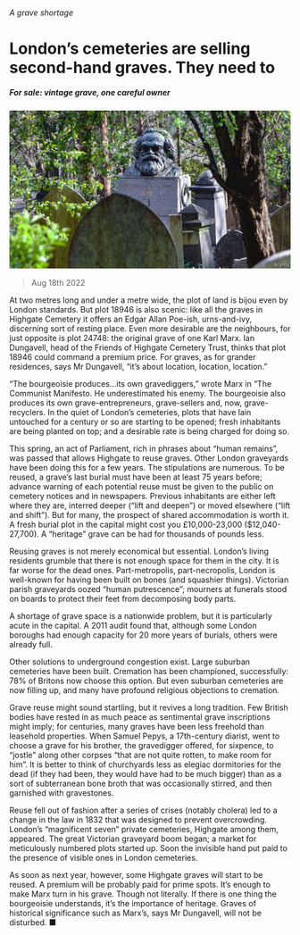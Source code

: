 ###### A grave shortage

# London’s cemeteries are selling second-hand graves. They need to 

##### For sale: vintage grave, one careful owner 

![image](images/20220820_BRP502.jpg) 

> Aug 18th 2022 

At two metres long and under a metre wide, the plot of land is bijou even by London standards. But plot 18946 is also scenic: like all the graves in Highgate Cemetery it offers an Edgar Allan Poe-ish, urns-and-ivy, discerning sort of resting place. Even more desirable are the neighbours, for just opposite is plot 24748: the original grave of one Karl Marx. Ian Dungavell, head of the Friends of Highgate Cemetery Trust, thinks that plot 18946 could command a premium price. For graves, as for grander residences, says Mr Dungavell, “it’s about location, location, location.”

“The bourgeoisie produces…its own gravediggers,” wrote Marx in “The Communist Manifesto. He underestimated his enemy. The bourgeoisie also produces its own grave-entrepreneurs, grave-sellers and, now, grave-recyclers. In the quiet of London’s cemeteries, plots that have lain untouched for a century or so are starting to be opened; fresh inhabitants are being planted on top; and a desirable rate is being charged for doing so. 

This spring, an act of Parliament, rich in phrases about “human remains”, was passed that allows Highgate to reuse graves. Other London graveyards have been doing this for a few years. The stipulations are numerous. To be reused, a grave’s last burial must have been at least 75 years before; advance warning of each potential reuse must be given to the public on cemetery notices and in newspapers. Previous inhabitants are either left where they are, interred deeper (“lift and deepen”) or moved elsewhere (“lift and shift”). But for many, the prospect of shared accommodation is worth it. A fresh burial plot in the capital might cost you £10,000-23,000 ($12,040-27,700). A “heritage” grave can be had for thousands of pounds less. 

Reusing graves is not merely economical but essential. London’s living residents grumble that there is not enough space for them in the city. It is far worse for the dead ones. Part-metropolis, part-necropolis, London is well-known for having been built on bones (and squashier things). Victorian parish graveyards oozed “human putrescence”; mourners at funerals stood on boards to protect their feet from decomposing body parts. 

A shortage of grave space is a nationwide problem, but it is particularly acute in the capital. A 2011 audit found that, although some London boroughs had enough capacity for 20 more years of burials, others were already full. 

Other solutions to underground congestion exist. Large suburban cemeteries have been built. Cremation has been championed, successfully: 78% of Britons now choose this option. But even suburban cemeteries are now filling up, and many have profound religious objections to cremation. 

Grave reuse might sound startling, but it revives a long tradition. Few British bodies have rested in as much peace as sentimental grave inscriptions might imply; for centuries, many graves have been less freehold than leasehold properties. When Samuel Pepys, a 17th-century diarist, went to choose a grave for his brother, the gravedigger offered, for sixpence, to “jostle” along other corpses “that are not quite rotten, to make room for him”. It is better to think of churchyards less as elegiac dormitories for the dead (if they had been, they would have had to be much bigger) than as a sort of subterranean bone broth that was occasionally stirred, and then garnished with gravestones. 

Reuse fell out of fashion after a series of crises (notably cholera) led to a change in the law in 1832 that was designed to prevent overcrowding. London’s “magnificent seven” private cemeteries, Highgate among them, appeared. The great Victorian graveyard boom began; a market for meticulously numbered plots started up. Soon the invisible hand put paid to the presence of visible ones in London cemeteries. 

As soon as next year, however, some Highgate graves will start to be reused. A premium will be probably paid for prime spots. It’s enough to make Marx turn in his grave. Though not literally. If there is one thing the bourgeoisie understands, it’s the importance of heritage. Graves of historical significance such as Marx’s, says Mr Dungavell, will not be disturbed. ■

